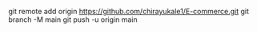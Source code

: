 git remote add origin https://github.com/chirayukale1/E-commerce.git
git branch -M main
git push -u origin main
